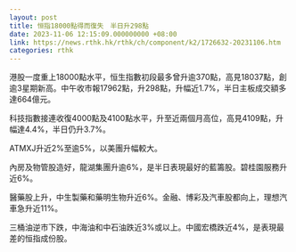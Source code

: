 ```yaml
---
layout: post
title: 恒指18000點得而復失　半日升298點
date: 2023-11-06 12:15:09.000000000 +08:00
link: https://news.rthk.hk/rthk/ch/component/k2/1726632-20231106.htm
categories: rthk
---
```


港股一度重上18000點水平，恒生指數初段最多曾升逾370點，高見18037點，創逾3星期新高。中午收市報17962點，升298點，升幅近1.7%，半日主板成交額多達664億元。

科技指數接連收復4000點及4100點水平，升至近兩個月高位，高見4109點，升幅達4.4%，半日仍升3.7%。

ATMXJ升近2%至逾5%，以美團升幅較大。

內房及物管股造好，龍湖集團升逾6%，是半日表現最好的藍籌股。碧桂園服務升近6%。

醫藥股上升，中生製藥和藥明生物升近6%。金融、博彩及汽車股都向上，理想汽車急升近11%。

三桶油逆市下跌，中海油和中石油跌近3%或以上。中國宏橋跌近4%，是表現最差的恒指成份股。
